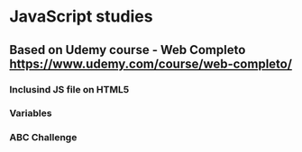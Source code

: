 # JavaScript studies  
## Based on Udemy course - Web Completo https://www.udemy.com/course/web-completo/

### Inclusind JS file on HTML5
### Variables
### ABC Challenge